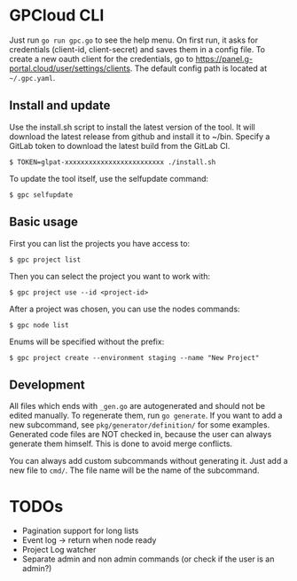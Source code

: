 # GPCloud CLI

Just run `go run gpc.go` to see the help menu.
On first run, it asks for credentials (client-id, client-secret) and saves them
in a config file. To create a new oauth client for the credentials, go to
https://panel.g-portal.cloud/user/settings/clients. The default config path is
located at `~/.gpc.yaml`.

## Install and update

Use the install.sh script to install the latest version of the tool. It will
download the latest release from github and install it to ~/bin. Specify a
GitLab token to download the latest build from the GitLab CI.

```
$ TOKEN=glpat-xxxxxxxxxxxxxxxxxxxxxxxxx ./install.sh
```

To update the tool itself, use the selfupdate command:

```
$ gpc selfupdate
```

## Basic usage
First you can list the projects you have access to:
```
$ gpc project list
```

Then you can select the project you want to work with:
```
$ gpc project use --id <project-id>
```

After a project was chosen, you can use the nodes commands:
```
$ gpc node list
```

Enums will be specified without the prefix:
```
$ gpc project create --environment staging --name "New Project"
```

## Development

All files which ends with ```_gen.go``` are autogenerated and should not be
edited manually. To regenerate them, run ```go generate```. If you want to
add a new subcommand, see ```pkg/generator/definition/``` for some examples.
Generated code files are NOT checked in, because the user can always generate
them himself. This is done to avoid merge conflicts.

You can always add custom subcommands without generating it. Just add a new
file to ```cmd/```. The file name will be the name of the subcommand.


# TODOs

* Pagination support for long lists
* Event log -> return when node ready
* Project Log watcher
* Separate admin and non admin commands (or check if the user is an admin?)